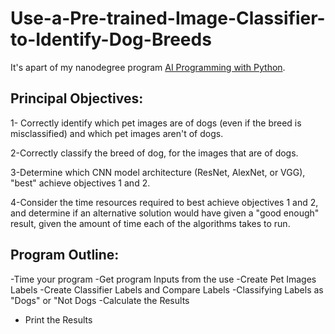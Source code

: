 # **Use-a-Pre-trained-Image-Classifier-to-Identify-Dog-Breeds**
It's apart of my nanodegree program [AI Programming with Python](https://www.udacity.com/course/ai-programming-python-nanodegree--nd089).
## **Principal Objectives:**
   1- Correctly identify which pet images are of dogs (even if the breed is misclassified) and which pet images aren't of dogs.

   2-Correctly classify the breed of dog, for the images that are of dogs.    

   3-Determine which CNN model architecture (ResNet, AlexNet, or VGG), "best" achieve objectives 1 and 2.

   4-Consider the time resources required to best achieve objectives 1 and 2, and determine if an alternative solution would have given a "good enough" result, given the amount of time each of the algorithms takes to run.
## **Program Outline:**

   -Time your program
   -Get program Inputs from the use
   -Create Pet Images Labels
   -Create Classifier Labels and Compare Labels
   -Classifying Labels as "Dogs" or "Not Dogs
   -Calculate the Results
   - Print the Results
